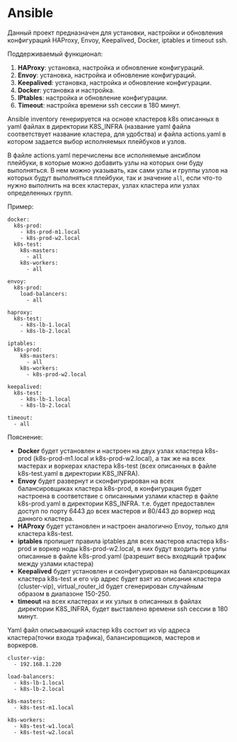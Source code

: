 # Ansible
Данный проект предназначен для установки, настройки и обновления конфигураций HAProxy, Envoy, Keepalived, Docker, iptables и timeout ssh.

Поддерживаемый функционал:
1. **HAProxy**: установка, настройка и обновление конфигураций.
2. **Envoy**: установка, настройка и обновление конфигураций.
3. **Keepalived**: установка, настройка и обновление конфигурации.
4. **Docker**: установка и настройка.
5. **IPtables**: настройка и обновление конфигурации.
6. **Timeout**: настройка времени ssh сессии в 180 минут.

Ansible inventory генерируется на основе кластеров k8s описанных в yaml файлах в директории K8S_INFRA (название yaml файла соответствует название кластера, для удобства) и файла actions.yaml в котором задается выбор исполняемых плейбуков и узлов.

В файле actions.yaml перечислены все исполняемые ансиблом плейбуки, в которые можно добавить узлы на которых они буду выполняться.
В нем можно указывать, как сами узлы и группы узлов на которых будут выполняться плейбуки, так и значение `all`, если что-то нужно выполнить на всех кластерах, узлах кластера или узлах определенных групп.

Пример:
```
docker:
  k8s-prod:
    - k8s-prod-m1.local
    - k8s-prod-w2.local
  k8s-test:
    k8s-masters:
      - all
    k8s-workers:
      - all

envoy:
  k8s-prod:
    load-balancers:
      - all

haproxy:
  k8s-test:
    - k8s-lb-1.local
    - k8s-lb-2.local

iptables:
  k8s-prod:
    k8s-masters:
      - all
    k8s-workers:
      - k8s-prod-w2.local

keepalived:
  k8s-test:
    - k8s-lb-1.local
    - k8s-lb-2.local

timeout:
  - all
```
Пояснение:
- **Docker** будет установлен и настроен на двух узлах кластера k8s-prod (k8s-prod-m1.local и k8s-prod-w2.local), а так же на всех мастерах и воркерах кластера k8s-test (всех описанных в файле k8s-test.yaml в директории K8S_INFRA).
- **Envoy** будет развернут и сконфигурирован на всех балансировщиках кластера k8s-prod, в конфигурация будет настроена в соответствие с описанными узлами кластер в файле k8s-prod.yaml в директории K8S_INFRA. т.е. будет предоставлен доступ по порту 6443 до всех мастеров и 80/443 до воркер нод данного кластера.
- **HAProxy** будет установлен и настроен аналогично Envoy, только для кластера k8s-test.
- **iptables** пропишет правила iptables для всех мастеров кластера k8s-prod и воркер ноды k8s-prod-w2.local, в них будут входить все узлы описанные в файле k8s-prod.yaml (разрешит весь входящий трафик между узлами кластера)
- **Keepalived** будет установлен и сконфигурирован на балансровщиках кластера k8s-test и его vip адрес будет взят из описания кластера (cluster-vip), virtual_router_id будет сгенерирован случайным образом в диапазоне 150-250.
- **timeout** на всех кластерах и их узлых в описанных в файлах директории K8S_INFRA, будет выставлено времени ssh сессии в 180 минут.

Yaml файл описывающий кластер k8s состоит из vip адреса кластера(точки входа трафика), балансировщиков, мастеров и воркеров.
```
cluster-vip:
  - 192.168.1.220

load-balancers:
  - k8s-lb-1.local
  - k8s-lb-2.local

k8s-masters:
  - k8s-test-m1.local

k8s-workers:
  - k8s-test-w1.local
  - k8s-test-w2.local
```